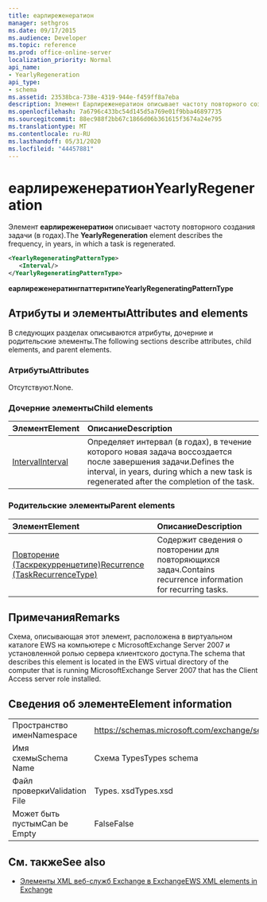 ```yaml
---
title: еарлиреженератион
manager: sethgros
ms.date: 09/17/2015
ms.audience: Developer
ms.topic: reference
ms.prod: office-online-server
localization_priority: Normal
api_name:
- YearlyRegeneration
api_type:
- schema
ms.assetid: 23538bca-738e-4319-944e-f459ff8a7eba
description: Элемент Еарлиреженератион описывает частоту повторного создания задачи (в годах).
ms.openlocfilehash: 7a6796c433bc54d145d5a769e01f9bba46897735
ms.sourcegitcommit: 88ec988f2bb67c1866d06b361615f3674a24e795
ms.translationtype: MT
ms.contentlocale: ru-RU
ms.lasthandoff: 05/31/2020
ms.locfileid: "44457881"
---
```

# <a name="yearlyregeneration"></a><span data-ttu-id="5e2e9-103">еарлиреженератион</span><span class="sxs-lookup"><span data-stu-id="5e2e9-103">YearlyRegeneration</span></span>

<span data-ttu-id="5e2e9-104">Элемент **еарлиреженератион** описывает частоту повторного создания задачи (в годах).</span><span class="sxs-lookup"><span data-stu-id="5e2e9-104">The **YearlyRegeneration** element describes the frequency, in years, in which a task is regenerated.</span></span> 
  
```xml
<YearlyRegeneratingPatternType>
   <Interval/>
</YearlyRegeneratingPatternType>
```

<span data-ttu-id="5e2e9-105">**еарлиреженератингпаттернтипе**</span><span class="sxs-lookup"><span data-stu-id="5e2e9-105">**YearlyRegeneratingPatternType**</span></span>

## <a name="attributes-and-elements"></a><span data-ttu-id="5e2e9-106">Атрибуты и элементы</span><span class="sxs-lookup"><span data-stu-id="5e2e9-106">Attributes and elements</span></span>

<span data-ttu-id="5e2e9-107">В следующих разделах описываются атрибуты, дочерние и родительские элементы.</span><span class="sxs-lookup"><span data-stu-id="5e2e9-107">The following sections describe attributes, child elements, and parent elements.</span></span>
  
### <a name="attributes"></a><span data-ttu-id="5e2e9-108">Атрибуты</span><span class="sxs-lookup"><span data-stu-id="5e2e9-108">Attributes</span></span>

<span data-ttu-id="5e2e9-109">Отсутствуют.</span><span class="sxs-lookup"><span data-stu-id="5e2e9-109">None.</span></span>
  
### <a name="child-elements"></a><span data-ttu-id="5e2e9-110">Дочерние элементы</span><span class="sxs-lookup"><span data-stu-id="5e2e9-110">Child elements</span></span>

|<span data-ttu-id="5e2e9-111">**Элемент**</span><span class="sxs-lookup"><span data-stu-id="5e2e9-111">**Element**</span></span>|<span data-ttu-id="5e2e9-112">**Описание**</span><span class="sxs-lookup"><span data-stu-id="5e2e9-112">**Description**</span></span>|
|:-----|:-----|
|[<span data-ttu-id="5e2e9-113">Interval</span><span class="sxs-lookup"><span data-stu-id="5e2e9-113">Interval</span></span>](interval.md) <br/> |<span data-ttu-id="5e2e9-114">Определяет интервал (в годах), в течение которого новая задача воссоздается после завершения задачи.</span><span class="sxs-lookup"><span data-stu-id="5e2e9-114">Defines the interval, in years, during which a new task is regenerated after the completion of the task.</span></span>  <br/> |
   
### <a name="parent-elements"></a><span data-ttu-id="5e2e9-115">Родительские элементы</span><span class="sxs-lookup"><span data-stu-id="5e2e9-115">Parent elements</span></span>

|<span data-ttu-id="5e2e9-116">**Элемент**</span><span class="sxs-lookup"><span data-stu-id="5e2e9-116">**Element**</span></span>|<span data-ttu-id="5e2e9-117">**Описание**</span><span class="sxs-lookup"><span data-stu-id="5e2e9-117">**Description**</span></span>|
|:-----|:-----|
|[<span data-ttu-id="5e2e9-118">Повторение (Таскрекурренцетипе)</span><span class="sxs-lookup"><span data-stu-id="5e2e9-118">Recurrence (TaskRecurrenceType)</span></span>](recurrence-taskrecurrencetype.md) <br/> |<span data-ttu-id="5e2e9-119">Содержит сведения о повторении для повторяющихся задач.</span><span class="sxs-lookup"><span data-stu-id="5e2e9-119">Contains recurrence information for recurring tasks.</span></span>  <br/> |
   
## <a name="remarks"></a><span data-ttu-id="5e2e9-120">Примечания</span><span class="sxs-lookup"><span data-stu-id="5e2e9-120">Remarks</span></span>

<span data-ttu-id="5e2e9-121">Схема, описывающая этот элемент, расположена в виртуальном каталоге EWS на компьютере с MicrosoftExchange Server 2007 и установленной ролью сервера клиентского доступа.</span><span class="sxs-lookup"><span data-stu-id="5e2e9-121">The schema that describes this element is located in the EWS virtual directory of the computer that is running MicrosoftExchange Server 2007 that has the Client Access server role installed.</span></span> 
  
## <a name="element-information"></a><span data-ttu-id="5e2e9-122">Сведения об элементе</span><span class="sxs-lookup"><span data-stu-id="5e2e9-122">Element information</span></span>

|||
|:-----|:-----|
|<span data-ttu-id="5e2e9-123">Пространство имен</span><span class="sxs-lookup"><span data-stu-id="5e2e9-123">Namespace</span></span>  <br/> |https://schemas.microsoft.com/exchange/services/2006/types  <br/> |
|<span data-ttu-id="5e2e9-124">Имя схемы</span><span class="sxs-lookup"><span data-stu-id="5e2e9-124">Schema Name</span></span>  <br/> |<span data-ttu-id="5e2e9-125">Схема Types</span><span class="sxs-lookup"><span data-stu-id="5e2e9-125">Types schema</span></span>  <br/> |
|<span data-ttu-id="5e2e9-126">Файл проверки</span><span class="sxs-lookup"><span data-stu-id="5e2e9-126">Validation File</span></span>  <br/> |<span data-ttu-id="5e2e9-127">Types. xsd</span><span class="sxs-lookup"><span data-stu-id="5e2e9-127">Types.xsd</span></span>  <br/> |
|<span data-ttu-id="5e2e9-128">Может быть пустым</span><span class="sxs-lookup"><span data-stu-id="5e2e9-128">Can be Empty</span></span>  <br/> |<span data-ttu-id="5e2e9-129">False</span><span class="sxs-lookup"><span data-stu-id="5e2e9-129">False</span></span>  <br/> |
   
## <a name="see-also"></a><span data-ttu-id="5e2e9-130">См. также</span><span class="sxs-lookup"><span data-stu-id="5e2e9-130">See also</span></span>

- [<span data-ttu-id="5e2e9-131">Элементы XML веб-служб Exchange в Exchange</span><span class="sxs-lookup"><span data-stu-id="5e2e9-131">EWS XML elements in Exchange</span></span>](ews-xml-elements-in-exchange.md)

